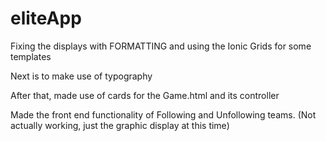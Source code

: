# eliteApp
Fixing the displays with FORMATTING and using the Ionic Grids for some templates

Next is to make use of typography

After that, made use of cards for the Game.html and its controller

Made the front end functionality of Following and Unfollowing teams. 
    (Not actually working, just the graphic display at this time)